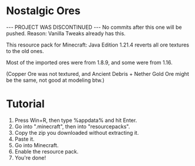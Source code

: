# Nostalgic Ores

--- PROJECT WAS DISCONTINUED ---
No commits after this one will be pushed.
Reason: Vanilla Tweaks already has this.

This resource pack for Minecraft: Java Edition 1.21.4 reverts all ore textures to the old ones.

Most of the imported ores were from 1.8.9, and some were from 1.16.

(Copper Ore was not textured, and Ancient Debris + Nether Gold Ore might be the same, not good at modeling btw.)

# Tutorial

1. Press Win+R, then type %appdata% and hit Enter.
2. Go into ".minecraft", then into "resourcepacks".
3. Copy the zip you downloaded without extracting it.
4. Paste it.
5. Go into Minecraft.
6. Enable the resource pack.
7. You're done!

